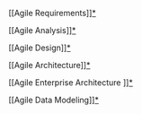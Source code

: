 
  [[Agile Requirements]][*](http://agilemodeling.com/essays/agileRequirements.htm)

[[Agile Analysis]][*](http://agilemodeling.com/essays/agileAnalysis.htm)

[[Agile Design]][*](http://agilemodeling.com/essays/agileDesign.htm)

[[Agile Architecture]][*](http://agilemodeling.com/essays/agileArchitecture.htm)

[[Agile Enterprise Architecture ]][*](http://agiledata.org/essays/enterpriseArchitecture.html)

[[Agile Data Modeling]][*](http://agiledata.org/essays/agileDataModeling.html)

  